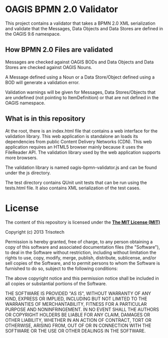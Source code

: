# OAGIS BPMN 2.0 Validator

This project contains a validator that takes a BPMN 2.0 XML serialization and validate that the Messages, Data Objects and Data Stores are defined in the OAGIS 9.6 namespace.

## How BPMN 2.0 Files are validated

Messages are checked against OAGIS BODs and Data Objects and Data Stores are checked against OAGIS Nouns.

A Message defined using a Noun or a Data Store/Object defined using a BOD will generate a validation error.

Validation warnings will be given for Messages, Data Stores/Objects that are undefined (not pointing to ItemDefinition) or that are not defined in the OAGIS namespace.

## What is in this repository

At the root, there is an index.html file that contains a web interface for the validation library. This web application is standalone an loads its dependencies from public Content Delivery Networks (CDN). 
This web application requires an HTML5 browser mainly because it uses the FileReader API.  The validation library used by the web application supports more browsers.

The validation library is named oagis-bpmn-validator.js and can be found under the js directory.

The test directory contains QUnit unit tests that can be run using the tests.html file. It also contains XML serialization of the test cases.

# License

The content of this repository is licensed under the **[The MIT License (MIT)](http://opensource.org/licenses/MIT)**

Copyright (c) 2013 Trisotech

Permission is hereby granted, free of charge, to any person obtaining a copy
of this software and associated documentation files (the "Software"), to deal
in the Software without restriction, including without limitation the rights
to use, copy, modify, merge, publish, distribute, sublicense, and/or sell
copies of the Software, and to permit persons to whom the Software is
furnished to do so, subject to the following conditions:

The above copyright notice and this permission notice shall be included in
all copies or substantial portions of the Software.

THE SOFTWARE IS PROVIDED "AS IS", WITHOUT WARRANTY OF ANY KIND, EXPRESS OR
IMPLIED, INCLUDING BUT NOT LIMITED TO THE WARRANTIES OF MERCHANTABILITY,
FITNESS FOR A PARTICULAR PURPOSE AND NONINFRINGEMENT. IN NO EVENT SHALL THE
AUTHORS OR COPYRIGHT HOLDERS BE LIABLE FOR ANY CLAIM, DAMAGES OR OTHER
LIABILITY, WHETHER IN AN ACTION OF CONTRACT, TORT OR OTHERWISE, ARISING FROM,
OUT OF OR IN CONNECTION WITH THE SOFTWARE OR THE USE OR OTHER DEALINGS IN
THE SOFTWARE.